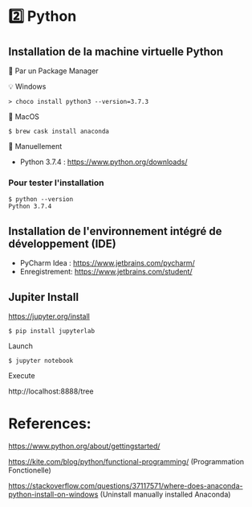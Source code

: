 # :two: Python

## Installation de la machine virtuelle Python

:pushpin: Par un Package Manager

:bulb: Windows

```
> choco install python3 --version=3.7.3
```

:apple: MacOS 

```
$ brew cask install anaconda 
```

:pushpin: Manuellement

* Python 3.7.4 :  https://www.python.org/downloads/

### Pour tester l'installation
```
$ python --version
Python 3.7.4
```

## Installation de l'environnement intégré de développement (IDE)

* PyCharm Idea : https://www.jetbrains.com/pycharm/
* Enregistrement: https://www.jetbrains.com/student/


## Jupiter Install

https://jupyter.org/install

```
$ pip install jupyterlab
```

Launch

```
$ jupyter notebook
```

Execute

http://localhost:8888/tree

# References:

https://www.python.org/about/gettingstarted/

https://kite.com/blog/python/functional-programming/ (Programmation Fonctionelle)

https://stackoverflow.com/questions/37117571/where-does-anaconda-python-install-on-windows (Uninstall manually installed Anaconda)

